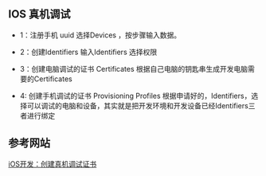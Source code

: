

## IOS 真机调试

-  1：注册手机 uuid
选择Devices ，按步骤输入数据。

-  2：创建Identifiers
输入Identifiers 选择权限

-  3：创建电脑调试的证书 Certificates
根据自己电脑的钥匙串生成开发电脑需要的Certificates

-  4: 创建手机调试的证书  Provisioning Profiles
根据申请好的，Identifiers，选择可以调试的电脑和设备，其实就是把开发环境和开发设备已经Identifiers三者进行绑定

## 参考网站

[iOS开发：创建真机调试证书](http://jingyan.baidu.com/article/ff411625b8141312e48237a7.html)